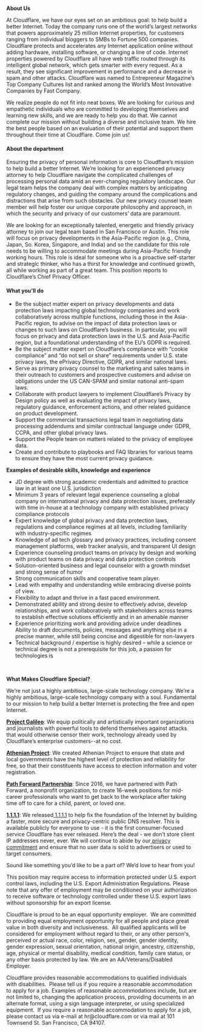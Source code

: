 <div class="content-intro">
	<div><strong>About Us</strong></div>
	<div>
		<p><span style="font-weight: 400;">At Cloudflare, we have our eyes set on an ambitious goal: to help build a better Internet. Today the company runs one of the world’s largest networks that powers approximately 25 million Internet properties, for customers ranging from individual bloggers to SMBs to Fortune 500 companies. Cloudflare protects and accelerates any Internet application online without adding hardware, installing software, or changing a line of code. Internet properties powered by Cloudflare all have web traffic routed through its intelligent global network, which gets smarter with every request. As a result, they see significant improvement in performance and a decrease in spam and other attacks. Cloudflare was named to Entrepreneur Magazine’s Top Company Cultures list and ranked among the World’s Most Innovative Companies by Fast Company.</span><span style="font-weight: 400;">&nbsp;</span></p>
		<p><span style="font-weight: 400;">We realize people do not fit into neat boxes. We are looking for curious and empathetic individuals who are committed to developing themselves and learning new skills, and we are ready to help you do that. We cannot complete our mission without building a diverse and inclusive team. We hire the best people based on an evaluation of their potential and support them throughout their time at Cloudflare. Come join us!&nbsp;</span></p>
	</div>
</div>
<h4>About the department</h4>
<p><span style="font-weight: 400;">Ensuring the privacy of personal information is core to Cloudflare’s mission to help build a better Internet. We’re looking for an experienced privacy attorney to help Cloudflare navigate the complicated challenges of processing personal data amid an ever-changing regulatory landscape. Our legal team helps the company deal with complex matters by anticipating regulatory changes, and guiding the company around the complications and distractions that arise from such obstacles. Our new privacy counsel team member will help foster our unique corporate philosophy and approach, in which the security and privacy of our customers’ data are paramount.&nbsp;</span></p>
<p><span style="font-weight: 400;">We are looking for an exceptionally talented, energetic and friendly privacy attorney to join our legal team based in San Francisco or Austin. This role will focus on privacy developments in the Asia-Pacific region (e.g., China, Japan, So. Korea, Singapore, and India) and so the candidate for this role needs to be willing to accommodate meetings during Asia-Pacific friendly working hours. This role is ideal for someone who is a proactive self-starter and strategic thinker, who has a thirst for knowledge and continued growth, all while working as part of a great team. This position reports to Cloudflare’s Chief Privacy Officer.</span></p>
<h4>What you'll do</h4>
<ul>
	<li style="font-weight: 400;"><span style="font-weight: 400;">Be the subject matter expert on privacy developments and data protection laws impacting global technology companies and work collaboratively across multiple functions, including those in the Asia-Pacific region, to advise on the impact of data protection laws or changes to such laws on Cloudflare’s business. In particular, you will focus on privacy and data protection laws in the U.S. and Asia-Pacific region, but a foundational understanding of the EU’s GDPR is required.</span></li>
	<li style="font-weight: 400;"><span style="font-weight: 400;">Be the subject matter expert on Cloudflare’s compliance with “cookie compliance” and “do not sell or share” requirements under U.S. state privacy laws, the ePrivacy Directive, GDPR, and similar national laws.&nbsp;</span></li>
	<li style="font-weight: 400;"><span style="font-weight: 400;">Serve as primary privacy counsel to the marketing and sales teams in their outreach to customers and prospective customers and advise on obligations under the US CAN-SPAM and similar national anti-spam laws.</span></li>
	<li style="font-weight: 400;"><span style="font-weight: 400;">Collaborate with product lawyers to implement Cloudflare’s Privacy by Design policy as well as evaluating the impact of privacy laws, regulatory guidance, enforcement actions, and other related guidance on product development.</span></li>
	<li style="font-weight: 400;"><span style="font-weight: 400;">Support the commercial transactions legal team in negotiating data processing addendums and similar contractual language under GDPR, CCPA, and other global privacy laws.</span></li>
	<li style="font-weight: 400;"><span style="font-weight: 400;">Support the People team on matters related to the privacy of employee data.</span></li>
	<li style="font-weight: 400;"><span style="font-weight: 400;">Create and contribute to playbooks and FAQ libraries for various teams to ensure they have the most current privacy guidance. </span></li>
</ul>
<p><strong>Examples of desirable skills, knowledge and experience</strong></p>
<ul>
	<li>JD degree with strong academic credentials and admitted to practice law in at least one U.S. jurisdiction</li>
	<li>Minimum 3 years of relevant legal experience counseling a global company on international privacy and data protection issues, preferably with time in-house at a technology company with established privacy compliance protocols</li>
	<li>Expert knowledge of global privacy and data protection laws, regulations and compliance regimes at all levels, including familiarity with industry-specific regimes</li>
	<li>Knowledge of ad tech glossary and privacy practices, including consent management platforms, web tracker analysis, and transparent UI design</li>
	<li>Experience counseling product teams on privacy by design and working with product teams on data privacy and data protection controls</li>
	<li>Solution-oriented business and legal counselor with a growth mindset and strong sense of humor</li>
	<li>Strong communication skills and cooperative team player.</li>
	<li>Lead with empathy and understanding while embracing diverse points of view.</li>
	<li>Flexibility to adapt and thrive in a fast paced environment.</li>
	<li>Demonstrated ability and strong desire to effectively advise, develop relationships, and work collaboratively with stakeholders across teams to establish effective solutions efficiently and in an amenable manner</li>
	<li>Experience prioritizing work and providing advice under deadlines Ability to draft documents, policies, messages and anything else in a precise manner, while still being concise and digestible for non-lawyers</li>
	<li>Technical background / expertise is highly desired – while a science or technical degree is not a prerequisite for this job, a passion for technologies is&nbsp;</li>
</ul>
<p>&nbsp;</p>
<div class="content-conclusion">
	<p><strong>What Makes Cloudflare Special?</strong></p>
	<p><span style="font-weight: 400;">We’re not just a highly ambitious, large-scale technology company. We’re a highly ambitious, large-scale technology company with a soul. Fundamental to our mission to help build a better Internet is protecting the free and open Internet.</span></p>
	<p><a href="https://blog.cloudflare.com/protecting-free-expression-online/"><strong>Project Galileo</strong></a><span style="font-weight: 400;">: We equip politically and artistically important organizations and journalists with powerful tools to defend themselves against attacks that would otherwise censor their work, technology already used by Cloudflare’s enterprise customers--at no cost.</span></p>
	<p><strong><a href="https://www.cloudflare.com/athenian/">Athenian Project</a></strong><span style="font-weight: 400;">: We created Athenian Project to ensure that state and local governments have the highest level of protection and reliability for free, so that their constituents have access to election information and voter registration.</span></p>
	<p><a href="https://blog.cloudflare.com/tag/path-forward/"><strong>Path Forward Partnership</strong></a><span style="font-weight: 400;">: Since 2016, we have partnered with Path Forward, a nonprofit organization, to create 16-week positions for mid-career professionals who want to get back to the workplace after taking time off to care for a child, parent, or loved one.</span></p>
	<p><a href="https://1.1.1.1/"><strong>1.1.1.1</strong></a><span style="font-weight: 400;">: We released</span><a href="https://1.1.1.1/"> <span style="font-weight: 400;">1.1.1.1</span></a><span style="font-weight: 400;"> to help fix the foundation of the Internet by building a faster, more secure and privacy-centric public DNS resolver. This is available publicly for everyone to use - it is the first consumer-focused service Cloudflare has ever released. Here’s the deal - we don’t store client IP addresses never, ever. We will continue to abide by our</span><a href="https://developers.cloudflare.com/1.1.1.1/privacy/public-dns-resolver"> privacy commitment</a><span style="font-weight: 400;"> and ensure that no user data is sold to advertisers or used to target consumers.</span></p>
	<p><span style="font-weight: 400;">Sound like something you’d like to be a part of? We’d love to hear from you!</span></p>
	<p><span style="font-weight: 400;">This position may require access to information protected under U.S. export control laws, including the U.S. Export Administration Regulations. Please note that any offer of employment may be conditioned on your authorization to receive software or technology controlled under these U.S. export laws without sponsorship for an export license.</span></p>
	<p><span style="font-weight: 400;">Cloudflare is proud to be an equal opportunity employer. &nbsp;We are committed to providing equal employment opportunity for all people and place great value in both diversity and inclusiveness. &nbsp;All qualified applicants will be considered for employment without regard to their, or any other person's, perceived or actual</span> <span style="font-weight: 400;">race, color, religion, sex, gender, gender identity, gender expression, sexual orientation, national origin, ancestry, citizenship, age, physical or mental disability, medical condition, family care status, or any other basis protected by law. </span><span style="font-weight: 400;">We are an AA/Veterans/Disabled Employer.</span></p>
	<p><span style="font-weight: 400;">Cloudflare provides reasonable accommodations to qualified individuals with disabilities. &nbsp;Please tell us if you require a reasonable accommodation to apply for a job. Examples of reasonable accommodations include, but are not limited to, changing the application process, providing documents in an alternate format, using a sign language interpreter, or using specialized equipment. &nbsp;If you require a reasonable accommodation to apply for a job, please contact us via e-mail at </span><span style="font-weight: 400;">hr@cloudflare.com</span><span style="font-weight: 400;"> or via mail at 101 Townsend St. San Francisco, CA 94107.</span></p>
</div>